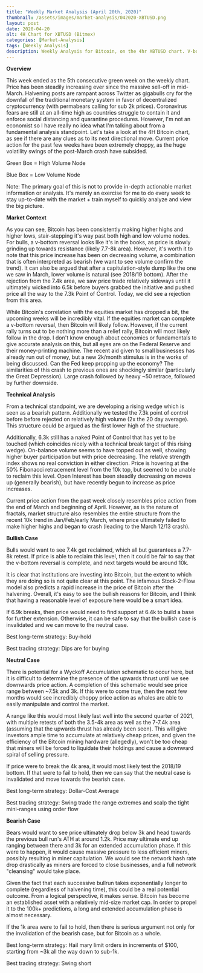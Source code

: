 ```yaml
---
title: "Weekly Market Analysis (April 20th, 2020)"
thumbnail: /assets/images/market-analysis/042020-XBTUSD.png
layout: post
date: 2020-04-20
alt: 4H Chart for XBTUSD (Bitmex)
categories: [Market-Analysis]
tags: [Weekly Analysis]
description: Weekly Analysis for Bitcoin, on the 4hr XBTUSD chart. V-bottom reversal? Or is this just a relief rally before real capitulation?
---
```


**Overview**

This week ended as the 5th consecutive green week on the weekly chart. Price has been steadily increasing ever since the massive sell-off in mid-March. Halvening posts are rampant across Twitter as gigabulls cry for the downfall of the traditional monetary system in favor of decentralized cryptocurrency (with permabears calling for sub 2k prices). Coronavirus fears are still at an all-time high as countries struggle to contain it and enforce social distancing and quarantine procedures. However, I'm not an economist so I have really no idea what I'm talking about from a fundamental analysis standpoint. Let's take a look at the 4H Bitcoin chart, as see if there are any clues as to its next directional move. Current price action for the past few weeks have been extremely choppy, as the huge volatility swings of the post-March crash have subsided.

Green Box = High Volume Node

Blue Box = Low Volume Node

Note: The primary goal of this is not to provide in-depth actionable market information or analysis. It's merely an exercise for me to do every week to stay up-to-date with the market + train myself to quickly analyze and view the big picture.

**Market Context**

As you can see, Bitcoin has been consistently making higher highs and higher lows, stair-stepping it's way past both high and low volume nodes. For bulls, a v-bottom reversal looks like it's in the books, as price is slowly grinding up towards resistance (likely 7.7-8k area). However, it's worth it to note that this price increase has been on decreasing volume, a combination that is often interpreted as bearish (we want to see volume confirm the trend). It can also be argued that after a capitulation-style dump like the one we saw in March, lower volume is natural (see 2018/19 bottom). After the rejection from the 7.4k area, we saw price trade relatively sideways until it ultimately wicked into 6.5k before buyers grabbed the initiative and pushed price all the way to the 7.3k Point of Control. Today, we did see a rejection from this area.

While Bitcoin's correlation with the equities market has dropped a bit, the upcoming weeks will be incredibly vital. If the equities market can complete a v-bottom reversal, then Bitcoin will likely follow. However, if the current rally turns out to be nothing more than a relief rally, Bitcoin will most likely follow in the drop. I don't know enough about economics or fundamentals to give accurate analysis on this, but all eyes are on the Federal Reserve and their money-printing machine. The recent aid given to small businesses has already run out of money, but a new 2k/month stimulus is in the works of being discussed. Can the Fed keep propping up the economy? The similarities of this crash to previous ones are shockingly similar (particularly the Great Depression). Large crash followed by heavy ~50 retrace, followed by further downside.

**Technical Analysis**

From a technical standpoint, we are developing a rising wedge which is seen as a bearish pattern. Additionally we tested the 7.3k point of control before before rejected on relatively high volume (2x the 20 day average). This structure could be argued as the first lower high of the structure.

Additionally, 6.3k still has a naked Point of Control that has yet to be touched (which coincides nicely with a technical break target of this rising wedge). On-balance volume seems to have topped out as well, showing higher buyer participation but with price decreasing. The relative strength index shows no real conviction in either direction. Price is hovering at the 50% Fibonacci retracement level from the 10k top, but seemed to be unable to reclaim this level. Open Interest has been steadily decreasing on moves up (generally bearish), but have recently begun to increase as price increases.

Current price action from the past week closely resembles price action from the end of March and beginning of April. However, as is the nature of fractals, market structure also resembles the entire structure from the recent 10k trend in Jan/Feb/early March, where price ultimately failed to make higher highs and began to crash (leading to the March 12/13 crash).

**Bullish Case**

Bulls would want to see 7.4k get reclaimed, which all but guarantees a 7.7-8k retest. If price is able to reclaim this level, then it could be fair to say that the v-bottom reversal is complete, and next targets would be around 10k.

It is clear that institutions are investing into Bitcoin, but the extent to which they are doing so is not quite clear at this point. The infamous Stock-2-Flow model also predicts a rapid increase in the price of Bitcoin after the halvening. Overall, it's easy to see the bullish reasons for Bitcoin, and I think that having a reasonable level of exposure here would be a smart idea.

If 6.9k breaks, then price would need to find support at 6.4k to build a base for further extension. Otherwise, it can be safe to say that the bullish case is invalidated and we can move to the neutral case.

Best long-term strategy: Buy-hold

Best trading strategy: Dips are for buying

**Neutral Case**

There is potential for a Wyckoff Accumulation schematic to occur here, but it is difficult to determine the presence of the upwards thrust until we see downwards price action. A completion of this schematic would see price range between ~7.5k and 3k. If this were to come true, then the next few months would see incredibly choppy price action as whales are able to easily manipulate and control the market.

A range like this would most likely last well into the second quarter of 2021, with multiple retests of both the 3.5-4k area as well as the 7-7.4k area (assuming that the upwards thrust has already been seen). This will give investors ample time to accumulate at relatively cheap prices, and given the efficiency of the Bitcoin mining hardware (allegedly), won't be too cheap that miners will be forced to liquidate their holdings and cause a downward spiral of selling pressure.

If price were to break the 4k area, it would most likely test the 2018/19 bottom. If that were to fail to hold, then we can say that the neutral case is invalidated and move towards the bearish case.

Best long-term strategy: Dollar-Cost Average

Best trading strategy: Swing trade the range extremes and scalp the tight mini-ranges using order flow

**Bearish Case**

Bears would want to see price ultimately drop below 3k and head towards the previous bull run's ATH at around 1.2k. Price may ultimate end up ranging between there and 3k for an extended accumulation phase. If this were to happen, it would cause massive pressure to less efficient miners, possibly  resulting in miner capitulation. We would see the network hash rate drop drastically as miners are forced to close businesses, and a full network "cleansing" would take place.

Given the fact that each successive bullrun takes exponentially longer to complete (regardless of halvening time), this could be a real potential outcome. From a logical perspective, it makes sense. Bitcoin has become an established asset with a relatively mid-size market cap. In order to propel it to the 100k+ predictions, a long and extended accumulation phase is almost necessary.

If the 1k area were to fail to hold, then there is serious argument not only for the invalidation of the bearish case, but for Bitcoin as a whole.

Best long-term strategy: Hail mary limit orders in increments of $100, starting from ~3k all the way down to sub-1k.

Best trading strategy: Swing short
